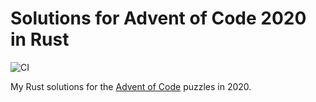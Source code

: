 # Solutions for Advent of Code 2020 in Rust

![CI](https://github.com/ssiegler/advent-of-code-2020/workflows/CI/badge.svg)

My Rust solutions for the [Advent of Code] puzzles in 2020.

[Advent of Code]: <https://adventofcode.com/> 
